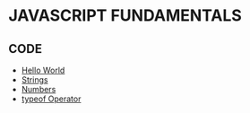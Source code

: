 # JAVASCRIPT FUNDAMENTALS

## CODE

- [Hello World]()
- [Strings]()
- [Numbers]()
- [typeof Operator]()